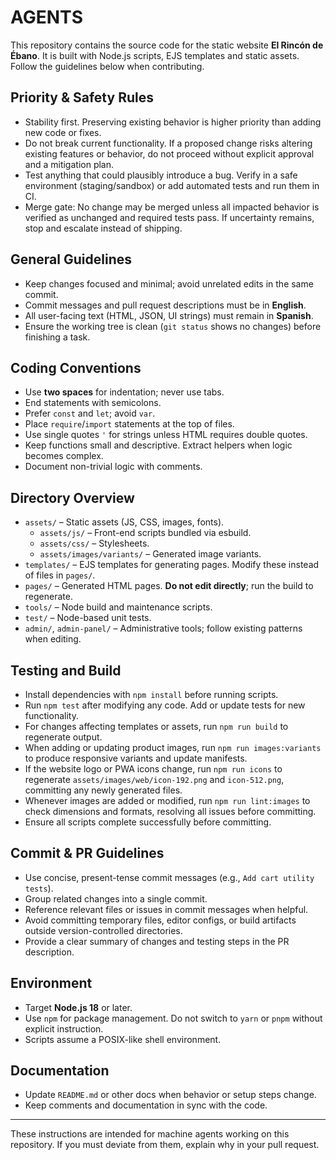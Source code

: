 # AGENTS

This repository contains the source code for the static website **El Rincón de Ébano**. It is built with Node.js scripts, EJS templates and static assets. Follow the guidelines below when contributing.

## Priority & Safety Rules

- Stability first. Preserving existing behavior is higher priority than adding new code or fixes.
- Do not break current functionality. If a proposed change risks altering existing features or behavior, do not proceed without explicit approval and a mitigation plan.
- Test anything that could plausibly introduce a bug. Verify in a safe environment (staging/sandbox) or add automated tests and run them in CI.
- Merge gate: No change may be merged unless all impacted behavior is verified as unchanged and required tests pass. If uncertainty remains, stop and escalate instead of shipping.

## General Guidelines

- Keep changes focused and minimal; avoid unrelated edits in the same commit.
- Commit messages and pull request descriptions must be in **English**.
- All user-facing text (HTML, JSON, UI strings) must remain in **Spanish**.
- Ensure the working tree is clean (`git status` shows no changes) before finishing a task.

## Coding Conventions

- Use **two spaces** for indentation; never use tabs.
- End statements with semicolons.
- Prefer `const` and `let`; avoid `var`.
- Place `require`/`import` statements at the top of files.
- Use single quotes `'` for strings unless HTML requires double quotes.
- Keep functions small and descriptive. Extract helpers when logic becomes complex.
- Document non-trivial logic with comments.

## Directory Overview

- `assets/` – Static assets (JS, CSS, images, fonts).
  - `assets/js/` – Front-end scripts bundled via esbuild.
  - `assets/css/` – Stylesheets.
  - `assets/images/variants/` – Generated image variants.
- `templates/` – EJS templates for generating pages. Modify these instead of files in `pages/`.
- `pages/` – Generated HTML pages. **Do not edit directly**; run the build to regenerate.
- `tools/` – Node build and maintenance scripts.
- `test/` – Node-based unit tests.
- `admin/`, `admin-panel/` – Administrative tools; follow existing patterns when editing.

## Testing and Build

- Install dependencies with `npm install` before running scripts.
- Run `npm test` after modifying any code. Add or update tests for new functionality.
- For changes affecting templates or assets, run `npm run build` to regenerate output.
- When adding or updating product images, run `npm run images:variants` to produce responsive variants and update manifests.
- If the website logo or PWA icons change, run `npm run icons` to regenerate `assets/images/web/icon-192.png` and `icon-512.png`, committing any newly generated files.
- Whenever images are added or modified, run `npm run lint:images` to check dimensions and formats, resolving all issues before committing.
- Ensure all scripts complete successfully before committing.

## Commit & PR Guidelines

- Use concise, present-tense commit messages (e.g., `Add cart utility tests`).
- Group related changes into a single commit.
- Reference relevant files or issues in commit messages when helpful.
- Avoid committing temporary files, editor configs, or build artifacts outside version-controlled directories.
- Provide a clear summary of changes and testing steps in the PR description.

## Environment

- Target **Node.js 18** or later.
- Use `npm` for package management. Do not switch to `yarn` or `pnpm` without explicit instruction.
- Scripts assume a POSIX-like shell environment.

## Documentation

- Update `README.md` or other docs when behavior or setup steps change.
- Keep comments and documentation in sync with the code.

---

These instructions are intended for machine agents working on this repository. If you must deviate from them, explain why in your pull request.
